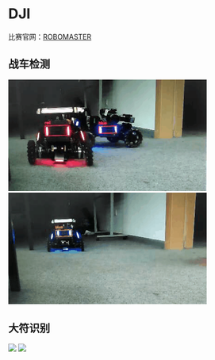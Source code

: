 # DJI

比赛官网：[ROBOMASTER](https://www.robomaster.com)

## 战车检测
<img src='assets/armor_detection_demo1.gif' width=400>
<img src='assets/armor_detection_demo2.gif' width=400>

## 大符识别
<img src='assets/rune_recognition_demo2.gif' width=400>
<img src='assets/rune_recognition_demo1.gif' width=400>
